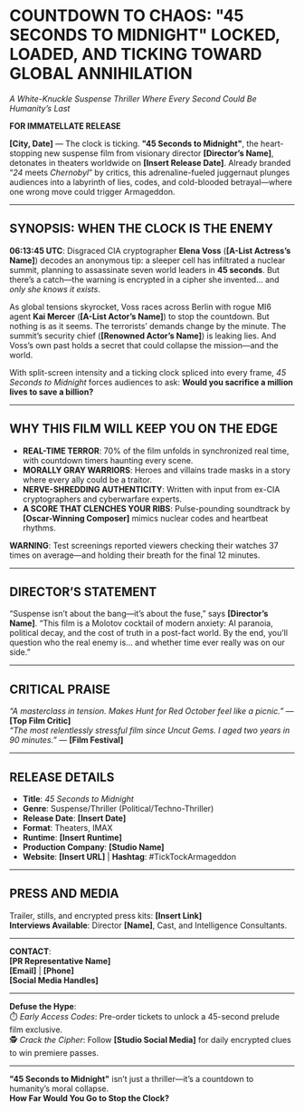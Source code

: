 # **COUNTDOWN TO CHAOS: "45 SECONDS TO MIDNIGHT" LOCKED, LOADED, AND TICKING TOWARD GLOBAL ANNIHILATION**  
*A White-Knuckle Suspense Thriller Where Every Second Could Be Humanity’s Last*  

**FOR IMMATELLATE RELEASE**  

**[City, Date]** — The clock is ticking. **"45 Seconds to Midnight"**, the heart-stopping new suspense film from visionary director **[Director’s Name]**, detonates in theaters worldwide on **[Insert Release Date]**. Already branded “*24* meets *Chernobyl*” by critics, this adrenaline-fueled juggernaut plunges audiences into a labyrinth of lies, codes, and cold-blooded betrayal—where one wrong move could trigger Armageddon.  

---

## **SYNOPSIS: WHEN THE CLOCK IS THE ENEMY**  
**06:13:45 UTC**: Disgraced CIA cryptographer **Elena Voss** (**[A-List Actress’s Name]**) decodes an anonymous tip: a sleeper cell has infiltrated a nuclear summit, planning to assassinate seven world leaders in **45 seconds**. But there’s a catch—the warning is encrypted in a cipher she invented… and *only she knows it exists*.  

As global tensions skyrocket, Voss races across Berlin with rogue MI6 agent **Kai Mercer** (**[A-List Actor’s Name]**) to stop the countdown. But nothing is as it seems. The terrorists’ demands change by the minute. The summit’s security chief (**[Renowned Actor’s Name]**) is leaking lies. And Voss’s own past holds a secret that could collapse the mission—and the world.  

With split-screen intensity and a ticking clock spliced into every frame, *45 Seconds to Midnight* forces audiences to ask: **Would you sacrifice a million lives to save a billion?**  

---

## **WHY THIS FILM WILL KEEP YOU ON THE EDGE**  
- **REAL-TIME TERROR**: 70% of the film unfolds in synchronized real time, with countdown timers haunting every scene.  
- **MORALLY GRAY WARRIORS**: Heroes and villains trade masks in a story where every ally could be a traitor.  
- **NERVE-SHREDDING AUTHENTICITY**: Written with input from ex-CIA cryptographers and cyberwarfare experts.  
- **A SCORE THAT CLENCHES YOUR RIBS**: Pulse-pounding soundtrack by **[Oscar-Winning Composer]** mimics nuclear codes and heartbeat rhythms.  

**WARNING**: Test screenings reported viewers checking their watches 37 times on average—and holding their breath for the final 12 minutes.  

---

## **DIRECTOR’S STATEMENT**  
“Suspense isn’t about the bang—it’s about the fuse,” says **[Director’s Name]**. “This film is a Molotov cocktail of modern anxiety: AI paranoia, political decay, and the cost of truth in a post-fact world. By the end, you’ll question who the real enemy is… and whether time ever really was on our side.”  

---

## **CRITICAL PRAISE**  
*“A masterclass in tension. Makes *Hunt for Red October* feel like a picnic.”* — **[Top Film Critic]**  
*“The most relentlessly stressful film since *Uncut Gems*. I aged two years in 90 minutes.”* — **[Film Festival]**  

---

## **RELEASE DETAILS**  
- **Title**: *45 Seconds to Midnight*  
- **Genre**: Suspense/Thriller (Political/Techno-Thriller)  
- **Release Date**: **[Insert Date]**  
- **Format**: Theaters, IMAX  
- **Runtime**: **[Insert Runtime]**  
- **Production Company**: **[Studio Name]**  
- **Website**: **[Insert URL]** | **Hashtag**: #TickTockArmageddon  

---

## **PRESS AND MEDIA**  
Trailer, stills, and encrypted press kits: **[Insert Link]**  
**Interviews Available**: Director **[Name]**, Cast, and Intelligence Consultants.  

---

**CONTACT**:  
**[PR Representative Name]**  
**[Email]** | **[Phone]**  
**[Social Media Handles]**  

--- 

**Defuse the Hype**:  
⏱️ *Early Access Codes*: Pre-order tickets to unlock a 45-second prelude film exclusive.  
🕵️ *Crack the Cipher*: Follow **[Studio Social Media]** for daily encrypted clues to win premiere passes.  

---  

**"45 Seconds to Midnight"** isn’t just a thriller—it’s a countdown to humanity’s moral collapse.  
**How Far Would You Go to Stop the Clock?**